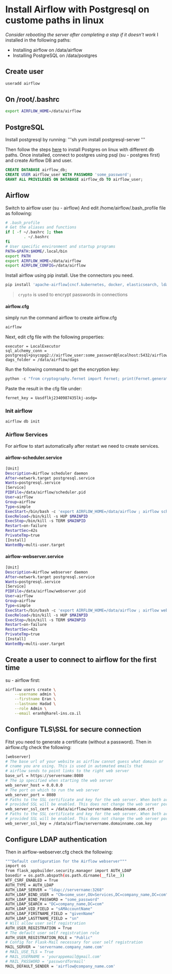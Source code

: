 # Install Airflow with Postgresql on custome paths in linux
_Consider rebooting the server after completing a step if it doesn't work_
I installed in the following paths:
* Installing airflow on /data/airflow
* Installing PostgreSQL on /data/postgres
## Create user
```sh
useradd airflow
```
## On /root/.bashrc
```sh
export AIRFLOW_HOME=/data/airflow
```
## PostgreSQL
Install postgresql by running:
'''sh
yum install postgresql-server
'''

Then follow the steps [here](https://access.redhat.com/documentation/en-us/red_hat_enterprise_linux/7/html/selinux_users_and_administrators_guide/sect-managing_confined_services-postgresql-configuration_examples) to install Postgres on linux with different db paths.
Once installed, connect to postgres using psql (su - postgres first) and create Airflow DB and user.
```sql
CREATE DATABASE airflow_db;
CREATE USER airflow_user WITH PASSWORD 'some_password';
GRANT ALL PRIVILEGES ON DATABASE airflow_db TO airflow_user;
```
## Airflow
Switch to airflow user  (su - airflow)
And edit /home/airflow/.bash_profile file as following:
``` bash
# .bash_profile
# Get the aliases and functions
if [ -f ~/.bashrc ]; then
        . ~/.bashrc
fi
# User specific environment and startup programs
PATH=$PATH:$HOME/.local/bin
export PATH
export AIRFLOW_HOME=/data/airflow
export AIRFLOW_CONFIG=/data/airflow
```
Install airflow using pip install.
Use the connectors you need.
```py
pip install 'apache-airflow[cncf.kubernetes, docker, elasticsearch, ldap, mongo, microsoft.mssql, jdbc, postgres, crypto]'
```
> `crypto`  is used to encrypt passwords in connections
#### airflow.cfg
simply run the command airflow to create airflow.cfg
```sh
airflow
```
Next, edit cfg file with the following properties:
```
executor = LocalExecutor
sql_alchemy_conn = postgresql+psycopg2://airflow_user:some_password@localhost:5432/airflow_db
dags_folder = /data/airflow/dags
```
Run the following command to get the encryption key:
```py
python -c "from cryptography.fernet import Fernet; print(Fernet.generate_key().decode())"
```	
Paste the result in the cfg file under:
```
fernet_key = Uasdflkj2340987435lkj-asdg=
```
### Init airflow
```sh
airflow db init
```
### Airflow Services
For airflow to start automatically after restart we need to create services.
#### airflow-scheduler.service
```sh
[Unit]
Description=Airflow scheduler daemon
After=network.target postgresql.service
Wants=postgresql.service
[Service]
PIDFile=/data/airflow/scheduler.pid
User=airflow
Group=airflow
Type=simple
ExecStart=/bin/bash -c 'export AIRFLOW_HOME=/data/airflow ; airflow scheduler --pid /data/airflow/scheduler.pid'
ExecReload=/bin/kill -s HUP $MAINPID
ExecStop=/bin/kill -s TERM $MAINPID
Restart=on-failure
RestartSec=42s
PrivateTmp=true
[Install]
WantedBy=multi-user.target
```
#### airflow-webserver.service
```sh
[Unit]
Description=Airflow webserver daemon
After=network.target postgresql.service
Wants=postgresql.service
[Service]
PIDFile=/data/airflow/webserver.pid
User=airflow
Group=airflow
Type=simple
ExecStart=/bin/bash -c 'export AIRFLOW_HOME=/data/airflow ; airflow webserver --pid /data/airflow/webserver.pid'
ExecReload=/bin/kill -s HUP $MAINPID
ExecStop=/bin/kill -s TERM $MAINPID
Restart=on-failure
RestartSec=42s
PrivateTmp=true
[Install]
WantedBy=multi-user.target
```
## Create a user to connect to airflow for the first time
su - airflow first:
```sh
airflow users create \
    --username admin \
    --firstname Eran \
    --lastname Hadad \
    --role Admin \
    --email eranh@harel-ins.co.il
```
## Configure TLS\SSL for secure connection
Fitst you need to generate a certificate (without a password).
Then in airflow.cfg check the following:
```sh
[webserver]
# The base url of your website as airflow cannot guess what domain or
# cname you are using. This is used in automated emails that
# airflow sends to point links to the right web server
base_url = https://servername:8080
# The ip specified when starting the web server
web_server_host = 0.0.0.0
# The port on which to run the web server
web_server_port = 8080
# Paths to the SSL certificate and key for the web server. When both are
# provided SSL will be enabled. This does not change the web server port.
web_server_ssl_cert = /data/airflow/servername.domainname.com.crt
# Paths to the SSL certificate and key for the web server. When both are
# provided SSL will be enabled. This does not change the web server port.
web_server_ssl_key = /data/airflow/servername.domainname.com.key
```
## Configure LDAP authentication
Then in airflow-webserver.cfg check the following:
```sh
"""Default configuration for the Airflow webserver"""
import os
from flask_appbuilder.security.manager import AUTH_LDAP
basedir = os.path.abspath(os.path.dirname(__file__))
WTF_CSRF_ENABLED = True
AUTH_TYPE = AUTH_LDAP
AUTH_LDAP_SERVER = "ldap://servername:3268"
AUTH_LDAP_BIND_USER = "CN=some_user,OU=Services,DC=company_name,DC=com"
AUTH_LDAP_BIND_PASSWORD = "some_password"
AUTH_LDAP_SEARCH = "DC=company_name,DC=com"
AUTH_LDAP_UID_FIELD = "sAMAccountName"
AUTH_LDAP_FIRSTNAME_FIELD = "givenName"
AUTH_LDAP_LASTTNAME_FIELD = "sn"
# Will allow user self registration
AUTH_USER_REGISTRATION = True
# The default user self registration role
AUTH_USER_REGISTRATION_ROLE = "Public"
# Config for Flask-Mail necessary for user self registration
MAIL_SERVER = 'servername.company_name.com'
# MAIL_USE_TLS = True
# MAIL_USERNAME = 'yourappemail@gmail.com'
# MAIL_PASSWORD = 'passwordformail'
MAIL_DEFAULT_SENDER = 'airflow@company_name.com'
```
